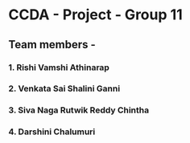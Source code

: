 # CCDA - Project - Group 11
## Team members -
### 1. Rishi Vamshi Athinarap
### 2. Venkata Sai Shalini Ganni
### 3. Siva Naga Rutwik Reddy Chintha
### 4. Darshini Chalumuri

